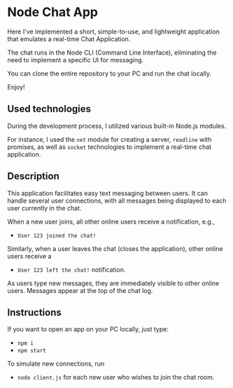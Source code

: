 # Node Chat App

Here I've implemented a short, simple-to-use, and lightweight application that emulates a real-time Chat Application.

The chat runs in the Node CLI (Command Line Interface), eliminating the need to implement a specific UI for messaging.

You can clone the entire repository to your PC and run the chat locally.

Enjoy!


## Used technologies 

During the development process, I utilized various built-in Node.js modules.

For instance, I used the `net` module for creating a server, `readline` with promises, as well as `socket` technologies to implement a real-time chat application.

## Description 

This application facilitates easy text messaging between users. It can handle several user connections, with all messages being displayed to each user currently in the chat.

When a new user joins, all other online users receive a notification, e.g., 
- `User 123 joined the chat!`

Similarly, when a user leaves the chat (closes the application), other online users receive a 
- `User 123 left the chat!`
notification.

As users type new messages, they are immediately visible to other online users. Messages appear at the top of the chat log.


## Instructions

If you want to open an app on your PC locally, just type: 
- `npm i`
- `npm start`

To simulate new connections, run 
- `node client.js` 
for each new user who wishes to join the chat room.